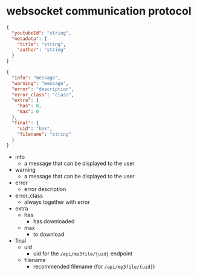 # websocket communication protocol

```json
{
  "youtubeId": "string",
  "metadata": {
    "title": "string",
    "author": "string"
  }
}
```

```json
{
  "info": "message",
  "warning": "message",
  "error": "description",
  "error_class": "class",
  "extra": {
    "has": 0,
    "max": 0
  },
  "final": {
    "uid": "hex",
    "filename": "string"
  }
}
```
- info
  - a message that can be displayed to the user
- warning
  - a message that can be displayed to the user
- error
  - error description
- error_class
  - always together with error
- extra
  - has
    - has downloaded
  - max
    - to download
- final
  - uid
    - uid for the `/api/mp3file/{uid}` endpoint
  - filename
    - recommended filename (for `/api/mp3file/{uid}`)
